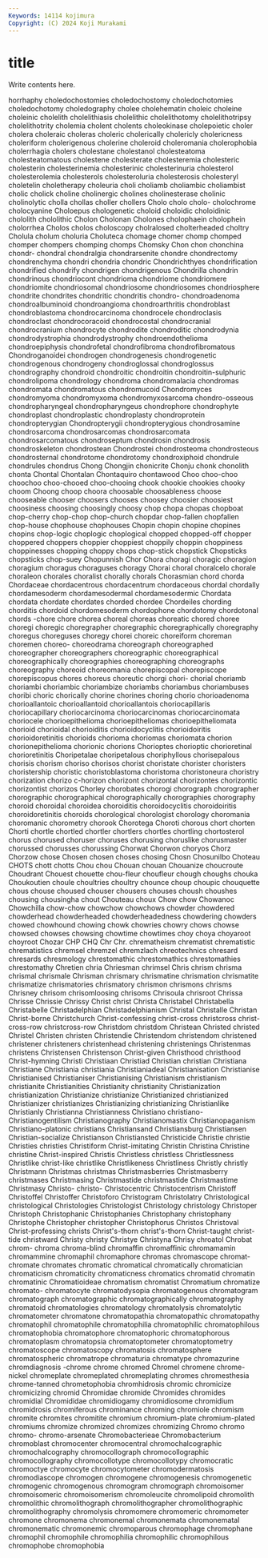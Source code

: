 ```yaml
---
Keywords: 14114 kojimura
Copyright: (C) 2024 Koji Murakami
---
```


# title

Write contents here.



horrhaphy choledochostomies choledochostomy choledochotomies choledochotomy choledography cholee cholehematin
choleic choleine choleinic cholelith cholelithiasis cholelithic cholelithotomy cholelithotripsy cholelithotrity cholemia
cholent cholents choleokinase cholepoietic choler cholera choleraic choleras choleric cholerically
cholericly cholericness choleriform cholerigenous cholerine choleroid choleromania cholerophobia cholerrhagia cholers
cholestane cholestanol cholesteatoma cholesteatomatous cholestene cholesterate cholesteremia cholesteric cholesterin cholesterinemia
cholesterinic cholesterinuria cholesterol cholesterolemia cholesterols cholesteroluria cholesterosis cholesteryl choletelin choletherapy
choleuria choli choliamb choliambic choliambist cholic cholick choline cholinergic cholines
cholinesterase cholinic cholinolytic cholla chollas choller chollers Cholo cholo cholo-
cholochrome cholocyanine Choloepus chologenetic choloid choloidic choloidinic chololith chololithic Cholon
Cholonan Cholones cholophaein cholophein cholorrhea Cholos cholos choloscopy cholralosed cholterheaded
choltry Cholula cholum choluria Choluteca chomage chomer chomp chomped chomper
chompers chomping chomps Chomsky Chon chon chonchina chondr- chondral chondralgia
chondrarsenite chondre chondrectomy chondrenchyma chondri chondria chondric Chondrichthyes chondrification chondrified
chondrify chondrigen chondrigenous Chondrilla chondrin chondrinous chondriocont chondrioma chondriome chondriomere
chondriomite chondriosomal chondriosome chondriosomes chondriosphere chondrite chondrites chondritic chondritis chondro-
chondroadenoma chondroalbuminoid chondroangioma chondroarthritis chondroblast chondroblastoma chondrocarcinoma chondrocele chondroclasis chondroclast
chondrocoracoid chondrocostal chondrocranial chondrocranium chondrocyte chondrodite chondroditic chondrodynia chondrodystrophia chondrodystrophy
chondroendothelioma chondroepiphysis chondrofetal chondrofibroma chondrofibromatous Chondroganoidei chondrogen chondrogenesis chondrogenetic chondrogenous
chondrogeny chondroglossal chondroglossus chondrography chondroid chondroitic chondroitin chondroitin-sulphuric chondrolipoma chondrology
chondroma chondromalacia chondromas chondromata chondromatous chondromucoid Chondromyces chondromyoma chondromyxoma chondromyxosarcoma
chondro-osseous chondropharyngeal chondropharyngeus chondrophore chondrophyte chondroplast chondroplastic chondroplasty chondroprotein chondropterygian
Chondropterygii chondropterygious chondrosamine chondrosarcoma chondrosarcomas chondrosarcomata chondrosarcomatous chondroseptum chondrosin chondrosis
chondroskeleton chondrostean Chondrostei chondrosteoma chondrosteous chondrosternal chondrotome chondrotomy chondroxiphoid chondrule
chondrules chondrus Chong Chongjin chonicrite Chonju chonk chonolith chonta Chontal
Chontalan Chontaquiro chontawood Choo choo-choo choochoo choo-chooed choo-chooing chook chookie
chookies chooky choom Choong choop choora choosable choosableness choose chooseable
chooser choosers chooses choosey choosier choosiest choosiness choosing choosingly choosy
chop chopa chopas chopboat chop-cherry chop-chop chop-church chopdar chop-fallen chopfallen
chop-house chophouse chophouses Chopin chopin chopine chopines chopins chop-logic choplogic
choplogical chopped chopped-off chopper choppered choppers choppier choppiest choppily choppin
choppiness choppinesses chopping choppy chops chop-stick chopstick Chopsticks chopsticks chop-suey
Chopunnish Chor Chora choragi choragic choragion choragium choragus choraguses choragy
Chorai choral choralcelo chorale choraleon chorales choralist chorally chorals Chorasmian
chord chorda Chordaceae chordacentrous chordacentrum chordaceous chordal chordally chordamesoderm chordamesodermal
chordamesodermic Chordata chordata chordate chordates chorded chordee Chordeiles chording chorditis
chordoid chordomesoderm chordophone chordotomy chordotonal chords -chore chore chorea choreal
choreas choreatic chored choree choregi choregic choregrapher choregraphic choregraphically choregraphy
choregus choreguses choregy chorei choreic choreiform choreman choremen choreo- choreodrama
choreograph choreographed choreographer choreographers choreographic choreographical choreographically choreographies choreographing choreographs
choreography choreoid choreomania chorepiscopal chorepiscope chorepiscopus chores choreus choreutic chorgi
chori- chorial choriamb choriambi choriambic choriambize choriambs choriambus choriambuses choribi
choric chorically chorine chorines choring chorio chorioadenoma chorioallantoic chorioallantoid chorioallantois
choriocapillaris choriocapillary choriocarcinoma choriocarcinomas choriocarcinomata choriocele chorioepithelioma chorioepitheliomas chorioepitheliomata chorioid
chorioidal chorioiditis chorioidocyclitis chorioidoiritis chorioidoretinitis chorioids chorioma choriomas choriomata chorion
chorionepithelioma chorionic chorions Chorioptes chorioptic chorioretinal chorioretinitis Choripetalae choripetalous choriphyllous
chorisepalous chorisis chorism choriso chorisos chorist choristate chorister choristers choristership
choristic choristoblastoma choristoma choristoneura choristry chorization chorizo c-horizon chorizont chorizontal
chorizontes chorizontic chorizontist chorizos Chorley chorobates chorogi chorograph chorographer chorographic
chorographical chorographically chorographies chorography choroid choroidal choroidea choroiditis choroidocyclitis choroidoiritis
choroidoretinitis choroids chorological chorologist chorology choromania choromanic chorometry chorook Chorotega
Choroti chorous chort chorten Chorti chortle chortled chortler chortlers chortles
chortling chortosterol chorus chorused choruser choruses chorusing choruslike chorusmaster chorussed
chorusses chorussing Chorwat Chorwon choryos Chorz Chorzow chose Chosen chosen
choses chosing Chosn Chosunilbo Choteau CHOTS chott chotts Chou chou
Chouan chouan Chouanize choucroute Choudrant Chouest chouette chou-fleur choufleur chough
choughs chouka Choukoutien choule choultries choultry chounce choup choupic chouquette
chous chouse choused chouser chousers chouses choush choushes chousing chousingha
chout Chouteau choux Chow chow Chowanoc Chowchilla chow-chow chowchow chowchows
chowder chowdered chowderhead chowderheaded chowderheadedness chowdering chowders chowed chowhound chowing
chowk chowries chowry chows chowse chowsed chowses chowsing chowtime chowtimes
choy choya choyaroot choyroot Chozar CHP CHQ Chr Chr. chrematheism
chrematist chrematistic chrematistics chremsel chremzel chremzlach chreotechnics chresard chresards chresmology
chrestomathic chrestomathics chrestomathies chrestomathy Chretien chria Chriesman chrimsel Chris chrism
chrisma chrismal chrismale Chrisman chrismary chrismatine chrismation chrismatite chrismatize chrismatories
chrismatory chrismon chrismons chrisms Chrisney chrisom chrisomloosing chrisoms Chrisoula chrisroot
Chrissa Chrisse Chrissie Chrissy Christ christ Christa Christabel Christabella Christabelle
Christadelphian Christadelphianism Christal Christalle Christan Christ-borne Christchurch Christ-confessing christ-cross christcross
christ-cross-row christcross-row Christdom christdom Christean Christed christed Christel Christen christen
Christendie Christendom christendom christened christener christeners christenhead christening christenings Christenmas
christens Christensen Christenson Christ-given Christhood christhood Christ-hymning Christi Christiaan Christiad
Christian christian Christiana Christiane Christiania christiania Christianiadeal Christianisation Christianise Christianised
Christianiser Christianising Christianism christianism christianite Christianities Christianity christianity Christianization christianization
Christianize christianize Christianized christianized Christianizer christianizes Christianizing christianizing Christianlike Christianly
Christianna Christianness Christiano christiano- Christianogentilism Christianography Christianomastix Christianopaganism Christiano-platonic christians
Christiansand Christiansburg Christiansen Christian-socialize Christianson Christiansted Christicide Christie christie Christies
christies Christiform Christ-imitating Christin Christina Christine christine Christ-inspired Christis Christless
christless Christlessness Christlike christ-like christlike Christlikeness Christliness Christly christly Christmann
Christmas christmas Christmasberries Christmasberry christmases Christmasing Christmastide christmastide Christmastime Christmasy
Christo- christo- Christocentric Christocentrism Christoff Christoffel Christoffer Christoforo Christogram Christolatry
Christological christological Christologies Christologist Christology christology Christoper Christoph Christophanic Christophanies
Christophany christophany Christophe Christopher christopher Christophorus Christos Christoval Christ-professing christs
Christ's-thorn christ's-thorn Christ-taught christ-tide christward Christy christy Christye Christyna Chrisy
chroatol Chrobat chrom- chroma chroma-blind chromaffin chromaffinic chromamamin chromammine chromaphil
chromaphore chromas chromascope chromat- chromate chromates chromatic chromatical chromatically chromatician
chromaticism chromaticity chromaticness chromatics chromatid chromatin chromatinic Chromatioideae chromatism chromatist
Chromatium chromatize chromato- chromatocyte chromatodysopia chromatogenous chromatogram chromatograph chromatographic chromatographically
chromatography chromatoid chromatologies chromatology chromatolysis chromatolytic chromatometer chromatone chromatopathia chromatopathic
chromatopathy chromatophil chromatophile chromatophilia chromatophilic chromatophilous chromatophobia chromatophore chromatophoric chromatophorous
chromatoplasm chromatopsia chromatoptometer chromatoptometry chromatoscope chromatoscopy chromatosis chromatosphere chromatospheric chromatrope
chromaturia chromatype chromazurine chromdiagnosis -chrome chrome chromed Chromel chromene chrome-nickel
chromeplate chromeplated chromeplating chromes chromesthesia chrome-tanned chrometophobia chromhidrosis chromic chromicize
chromicizing chromid Chromidae chromide Chromides chromides chromidial Chromididae chromidiogamy chromidiosome
chromidium chromidrosis chromiferous chrominance chroming chromiole chromism chromite chromites chromitite
chromium chromium-plate chromium-plated chromiums chromize chromized chromizes chromizing Chromo chromo
chromo- chromo-arsenate Chromobacterieae Chromobacterium chromoblast chromocenter chromocentral chromochalcographic chromochalcography chromocollograph
chromocollographic chromocollography chromocollotype chromocollotypy chromocratic chromoctye chromocyte chromocytometer chromodermatosis chromodiascope
chromogen chromogene chromogenesis chromogenetic chromogenic chromogenous chromogram chromograph chromoisomer chromoisomeric
chromoisomerism chromoleucite chromolipoid chromolith chromolithic chromolithograph chromolithographer chromolithographic chromolithography chromolysis
chromomere chromomeric chromometer chromone chromonema chromonemal chromonemata chromonematal chromonematic chromonemic
chromoparous chromophage chromophane chromophil chromophile chromophilia chromophilic chromophilous chromophobe chromophobia
